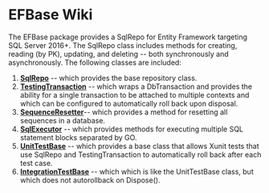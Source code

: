 # EFBase Wiki
The EFBase package provides a SqlRepo for Entity Framework targeting SQL Server 2016+.  The SqlRepo class includes methods for creating, reading (by PK), updating, and deleting -- both synchronously and asynchronously.  The following classes are included:
1. **[SqlRepo](https://github.com/denmitchell/efbase/wiki/SqlServerRepo)** -- which provides the base repository class.  
2. **[TestingTransaction](https://github.com/denmitchell/efbase/wiki/TestingTransaction)** -- which wraps a DbTransaction and provides the ability for a single transaction to be attached to multiple contexts and which can be configured to automatically roll back upon disposal.
3. **[SequenceResetter](https://github.com/denmitchell/efbase/wiki/SequenceResetter)**-- which provides a method for resetting all sequences in a database.
4. **[SqlExecutor](https://github.com/denmitchell/efbase/wiki/SqlExecutor)** -- which provides methods for executing multiple SQL statement blocks separated by GO.
5. **[UnitTestBase](https://github.com/denmitchell/efbase/wiki/UnitTestBase)** -- which provides a base class that allows Xunit tests that use SqlRepo and TestingTransaction to automatically roll back after each test case. 
6. **[IntegrationTestBase](https://github.com/denmitchell/efbase/wiki/IntegrationTestBase)** -- which which is like the UnitTestBase class, but which does not autorollback on Dispose(). 